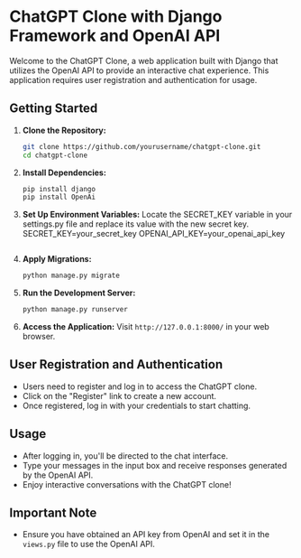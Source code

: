 # ChatGPT Clone with Django Framework and OpenAI API

Welcome to the ChatGPT Clone, a web application built with Django that utilizes the OpenAI API to provide an interactive chat experience. This application requires user registration and authentication for usage.

## Getting Started

1. **Clone the Repository:**
   ```bash
   git clone https://github.com/yourusername/chatgpt-clone.git
   cd chatgpt-clone
   ```

2. **Install Dependencies:**
   ```bash
   pip install django
   pip install OpenAi
   ```

3. **Set Up Environment Variables:**
   Locate the SECRET_KEY variable in your settings.py file and replace its value with the new secret key.
     SECRET_KEY=your_secret_key
   OPENAI_API_KEY=your_openai_api_key
   ```

4. **Apply Migrations:**
   ```bash
   python manage.py migrate
   ```

5. **Run the Development Server:**
   ```bash
   python manage.py runserver
   ```

6. **Access the Application:**
   Visit `http://127.0.0.1:8000/` in your web browser.

## User Registration and Authentication

- Users need to register and log in to access the ChatGPT clone.
- Click on the "Register" link to create a new account.
- Once registered, log in with your credentials to start chatting.

## Usage

- After logging in, you'll be directed to the chat interface.
- Type your messages in the input box and receive responses generated by the OpenAI API.
- Enjoy interactive conversations with the ChatGPT clone!

## Important Note

- Ensure you have obtained an API key from OpenAI and set it in the `views.py` file to use the OpenAI API.



